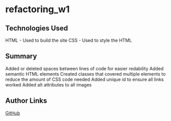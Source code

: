 # refactoring_w1

## Technologies Used

HTML - Used to build the site
CSS - Used to style the HTML

## Summary

Added or deleted spaces between lines of code for easier redability
Added semantic HTML elements
Created classes that covered multiple elements to reduce the amount of CSS code needed
Added unique id to ensure all links worked
Added alt attributes to all images

## Author Links

[GitHub](https://github.com/mjshelton12)
